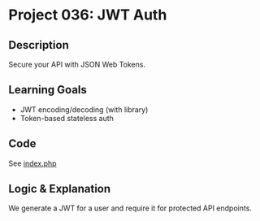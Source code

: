 # Project 036: JWT Auth

## Description
Secure your API with JSON Web Tokens.

## Learning Goals
- JWT encoding/decoding (with library)
- Token-based stateless auth

## Code
See [index.php](index.php)

## Logic & Explanation
We generate a JWT for a user and require it for protected API endpoints.
